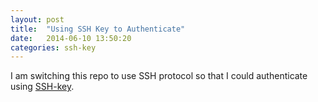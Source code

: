```yaml
---
layout: post
title:  "Using SSH Key to Authenticate"
date:   2014-06-10 13:50:20
categories: ssh-key 
---
```


I am switching this repo to use SSH protocol so that I could authenticate using [SSH-key](https://help.github.com/articles/generating-ssh-keys).
